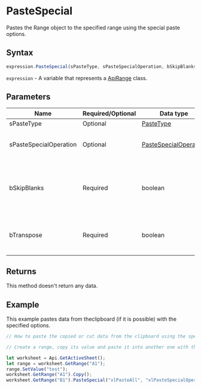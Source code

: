 # PasteSpecial

Pastes the Range object to the specified range using the special paste options.

## Syntax

```javascript
expression.PasteSpecial(sPasteType, sPasteSpecialOperation, bSkipBlanks, bTranspose);
```

`expression` - A variable that represents a [ApiRange](../ApiRange.md) class.

## Parameters

| **Name** | **Required/Optional** | **Data type** | **Default** | **Description** |
| ------------- | ------------- | ------------- | ------------- | ------------- |
| sPasteType | Optional | [PasteType](../../Enumeration/PasteType.md) | "xlPasteAll" | Paste option. |
| sPasteSpecialOperation | Optional | [PasteSpecialOperation](../../Enumeration/PasteSpecialOperation.md) | "xlPasteSpecialOperationNone" | The mathematical operation which will be applied to the copied data. |
| bSkipBlanks | Required | boolean |  | [bSkipBlanks=false] - Specifies whether to avoid replacing values in the paste area when blank cells occur in the copy area. |
| bTranspose | Required | boolean |  | [bTranspose=false] - Specifies whether the pasted data will be transposed from rows to columns. |

## Returns

This method doesn't return any data.

## Example

This example pastes data from theclipboard (if it is possible) with the specified options.

```javascript editor-xlsx
// How to paste the copied or cut data from the clipboard using the special paste options.

// Create a range, copy its value and paste it into another one with the specified properties.

let worksheet = Api.GetActiveSheet();
let range = worksheet.GetRange("A1");
range.SetValue("test");
worksheet.GetRange("A1").Copy();
worksheet.GetRange("B1").PasteSpecial("xlPasteAll", "xlPasteSpecialOperationNone", false, false);
```
